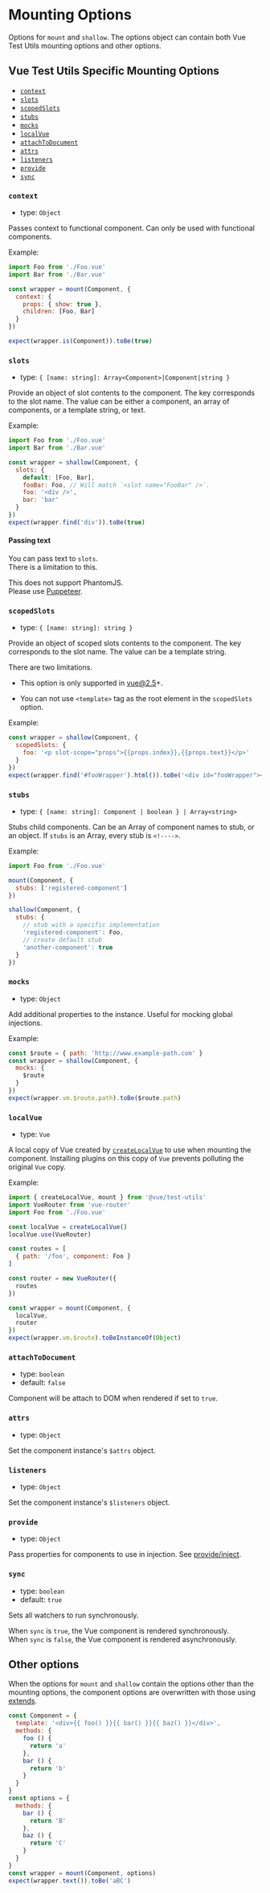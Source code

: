 # Mounting Options

Options for `mount` and `shallow`. The options object can contain both Vue Test Utils mounting options and other options.

## Vue Test Utils Specific Mounting Options

- [`context`](#context)
- [`slots`](#slots)
- [`scopedSlots`](#scopedslots)
- [`stubs`](#stubs)
- [`mocks`](#mocks)
- [`localVue`](#localvue)
- [`attachToDocument`](#attachtodocument)
- [`attrs`](#attrs)
- [`listeners`](#listeners)
- [`provide`](#provide)
- [`sync`](#sync)

### `context`

- type: `Object`

Passes context to functional component. Can only be used with functional components.

Example:

```js
import Foo from './Foo.vue'
import Bar from './Bar.vue'

const wrapper = mount(Component, {
  context: {
    props: { show: true },
    children: [Foo, Bar]
  }
})

expect(wrapper.is(Component)).toBe(true)
```

### `slots`

- type: `{ [name: string]: Array<Component>|Component|string }`

Provide an object of slot contents to the component. The key corresponds to the slot name. The value can be either a component, an array of components, or a template string, or text.

Example:

```js
import Foo from './Foo.vue'
import Bar from './Bar.vue'

const wrapper = shallow(Component, {
  slots: {
    default: [Foo, Bar],
    fooBar: Foo, // Will match `<slot name="FooBar" />`.
    foo: '<div />',
    bar: 'bar'
  }
})
expect(wrapper.find('div')).toBe(true)
```

#### Passing text

You can pass text to `slots`.  
There is a limitation to this.

This does not support PhantomJS.  
Please use [Puppeteer](https://github.com/karma-runner/karma-chrome-launcher#headless-chromium-with-puppeteer).

### `scopedSlots`

- type: `{ [name: string]: string }`

Provide an object of scoped slots contents to the component. The key corresponds to the slot name. The value can be a template string.

There are two limitations.

* This option is only supported in vue@2.5+.

* You can not use `<template>` tag as the root element in the `scopedSlots` option.

Example:

```js
const wrapper = shallow(Component, {
  scopedSlots: {
    foo: '<p slot-scope="props">{{props.index}},{{props.text}}</p>'
  }
})
expect(wrapper.find('#fooWrapper').html()).toBe('<div id="fooWrapper"><p>0,text1</p><p>1,text2</p><p>2,text3</p></div>')
```

### `stubs`

- type: `{ [name: string]: Component | boolean } | Array<string>`

Stubs child components. Can be an Array of component names to stub, or an object. If `stubs` is an Array, every stub is `<!---->`.

Example:

```js
import Foo from './Foo.vue'

mount(Component, {
  stubs: ['registered-component']
})

shallow(Component, {
  stubs: {
    // stub with a specific implementation
    'registered-component': Foo,
    // create default stub
    'another-component': true
  }
})
```

### `mocks`

- type: `Object`

Add additional properties to the instance. Useful for mocking global injections.

Example:

```js
const $route = { path: 'http://www.example-path.com' }
const wrapper = shallow(Component, {
  mocks: {
    $route
  }
})
expect(wrapper.vm.$route.path).toBe($route.path)
```

### `localVue`

- type: `Vue`

A local copy of Vue created by [`createLocalVue`](./createLocalVue.md) to use when mounting the component. Installing plugins on this copy of `Vue` prevents polluting the original `Vue` copy.

Example:

```js
import { createLocalVue, mount } from '@vue/test-utils'
import VueRouter from 'vue-router'
import Foo from './Foo.vue'

const localVue = createLocalVue()
localVue.use(VueRouter)

const routes = [
  { path: '/foo', component: Foo }
]

const router = new VueRouter({
  routes
})

const wrapper = mount(Component, {
  localVue,
  router
})
expect(wrapper.vm.$route).toBeInstanceOf(Object)
```

### `attachToDocument`

- type: `boolean`
- default: `false`

Component will be attach to DOM when rendered if set to `true`.

### `attrs`

- type: `Object`

Set the component instance's `$attrs` object.

### `listeners`

- type: `Object`

Set the component instance's `$listeners` object.

### `provide`

- type: `Object`

Pass properties for components to use in injection. See [provide/inject](https://vuejs.org/v2/api/#provide-inject).

### `sync`

- type: `boolean`
- default: `true`

Sets all watchers to run synchronously.

When `sync` is `true`, the Vue component is rendered synchronously.  
When `sync` is `false`, the Vue component is rendered asynchronously.

## Other options

When the options for `mount` and `shallow` contain the options other than the mounting options, the component options are overwritten with those using [extends](https://vuejs.org/v2/api/#extends).

```js
const Component = {
  template: '<div>{{ foo() }}{{ bar() }}{{ baz() }}</div>',
  methods: {
    foo () {
      return 'a'
    },
    bar () {
      return 'b'
    }
  }
}
const options = {
  methods: {
    bar () {
      return 'B'
    },
    baz () {
      return 'C'
    }
  }
}
const wrapper = mount(Component, options)
expect(wrapper.text()).toBe('aBC')
```
